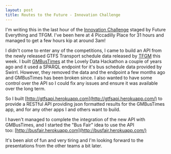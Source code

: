 ```yaml
---
layout: post
title: Routes to the Future - Innovation Challenge
---
```


I'm writing this in the last hour of the [Innovation Challenge](http://futureeverything.org/summit/conference/workshops-fringe-events/innovation-challenge/) staged by Future Everything and TFGM. I've been here at 4 Piccadilly Place for 31 hours and managed to get a few hours kip at around 3am!

I didn't come to enter any of the competitions, I came to build an API from the newly released GTFS Transport schedule data released by [TFGM](http://www.tfgm.com/Pages/default.aspx) this week. I built [GMBusTimes](http://gmbustimes.com/) at the Lovely Data Hackathon a couple of years ago and it used a SPARQL endpoint for it's bus schedule data provided by Swirrl. However, they removed the data and the endpoint a few months ago and GMBusTimes has been broken since. I also wanted to have some control over the API so I could fix any issues and ensure it was available over the long term.

So I built [http://gtfsapi.herokuapp.com](http://gtfsapi.herokuapp.com/) to provide a RESTful API providing json formatted results for the GMBusTimes app, and for any other apps I and others want to build.

I haven't managed to complete the integration of the new API with GMBusTimes, and I started the "Bus Fair" idea to use the API too:&nbsp;[http://busfair.herokuapp.com](http://busfair.herokuapp.com/)

It's been alot of fun and very tiring and I'm looking forward to the presentations from the other teams a bit later.
